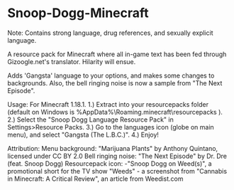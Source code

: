# Snoop-Dogg-Minecraft

Note: Contains strong language, drug references, and sexually explicit language.

A resource pack for Minecraft where all in-game text has been fed through Gizoogle.net's translator. Hilarity will ensue.

Adds 'Gangsta' language to your options, and makes some changes to backgrounds. Also, the bell ringing noise is now a sample from "The Next Episode".


Usage:
For Minecraft 1.18.1. 
1.) Extract into your resourcepacks folder (default on Windows is %AppData%\Roaming\.minecraft\resourcepacks ). 
2.) Select the "Snoop Dogg Language Resource Pack" in Settings>Resource Packs. 
3.) Go to the languages icon (globe on main menu), and select "Gangsta (The L.B.C.)".
4.) Enjoy!


Attribution:
Menu background: "Marijuana Plants" by Anthony Quintano, licensed under CC BY 2.0
Bell ringing noise: "The Next Episode" by Dr. Dre (feat. Snoop Dogg)
Resourcepack icon: 
	-"Snoop Dogg on Weed(s)", a promotional short for the TV show "Weeds"
	- a screenshot from "Cannabis in Minecraft: A Critical Review", an article from Weedist.com